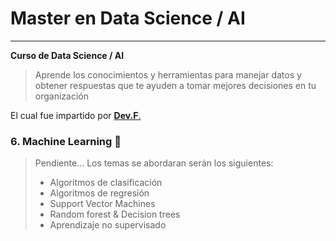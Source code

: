 # Master en Data Science / AI
---   
**Curso de Data Science / AI** 
> Aprende los conocimientos y herramientas para manejar datos y obtener respuestas que te ayuden a tomar mejores decisiones en tu organización

El cual fue impartido por [**Dev.F**.](https://devf.la/master/data/pu)

### 6. Machine Learning :robot:
> Pendiente...
> Los temas se abordaran serán los siguientes:
> - Algoritmos de clasificación
> - Algoritmos de regresión
> - Support Vector Machines
> - Random forest & Decision trees
> - Aprendizaje no supervisado

